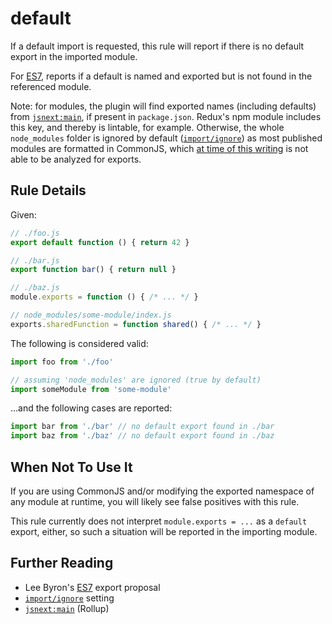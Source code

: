 # default

If a default import is requested, this rule will report if there is no default
export in the imported module.

For [ES7], reports if a default is named and exported but is not found in the
referenced module.

Note: for modules, the plugin will find exported names (including defaults)
from [`jsnext:main`], if present in `package.json`.
Redux's npm module includes this key, and thereby is lintable, for example. Otherwise,
the whole `node_modules` folder is ignored by default ([`import/ignore`]) as most published modules are
formatted in CommonJS, which [at time of this writing](https://github.com/benmosher/eslint-plugin-import/issues/13)
is not able to be analyzed for exports.


## Rule Details

Given:

```js
// ./foo.js
export default function () { return 42 }

// ./bar.js
export function bar() { return null }

// ./baz.js
module.exports = function () { /* ... */ }

// node_modules/some-module/index.js
exports.sharedFunction = function shared() { /* ... */ }
```

The following is considered valid:

```js
import foo from './foo'

// assuming 'node_modules' are ignored (true by default)
import someModule from 'some-module'
```

...and the following cases are reported:

```js
import bar from './bar' // no default export found in ./bar
import baz from './baz' // no default export found in ./baz
```


## When Not To Use It

If you are using CommonJS and/or modifying the exported namespace of any module at
runtime, you will likely see false positives with this rule.

This rule currently does not interpret `module.exports = ...` as a `default` export,
either, so such a situation will be reported in the importing module.

## Further Reading

- Lee Byron's [ES7] export proposal
- [`import/ignore`] setting
- [`jsnext:main`] (Rollup)


[ES7]: https://github.com/leebyron/ecmascript-more-export-from
[`import/ignore`]: ../../README.md#importignore
[`jsnext:main`]: https://github.com/rollup/rollup/wiki/jsnext:main
